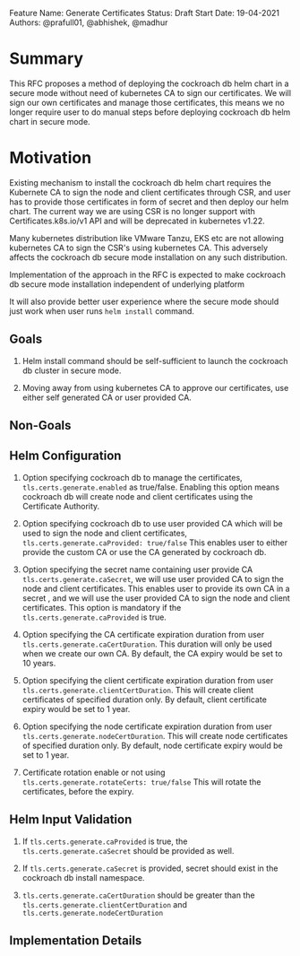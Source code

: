 Feature Name: Generate Certificates
Status: Draft
Start Date: 19-04-2021
Authors: @prafull01, @abhishek, @madhur

# Summary

This RFC proposes a method of deploying the cockroach db helm chart in a secure mode without need of kubernetes CA to 
sign our certificates. We will sign our own certificates and manage those certificates, this means we no longer require 
user to do manual steps before deploying cockroach db helm chart in secure mode.

# Motivation

Existing mechanism to install the cockroach db helm chart requires the Kubernete CA to sign the node and client 
certificates through CSR, and user has to provide those certificates in form of secret and then deploy our helm chart.
The current way we are using CSR is no longer support with Certificates.k8s.io/v1 API and will be deprecated in 
kubernetes v1.22.

Many kubernetes distribution like VMware Tanzu, EKS etc are not allowing kubernetes CA to sign the CSR's using kubernetes 
CA. This adversely affects the cockroach db secure mode installation on any such distribution.

Implementation of the approach in the RFC is expected to make cockroach db secure mode installation independent of 
underlying platform

It will also provide better user experience where the secure mode should just work when user runs `helm install` command.

## Goals

1. Helm install command should be self-sufficient to launch the cockroach db cluster in secure mode.
   
2. Moving away from using kubernetes CA to approve our certificates, use either self generated CA or user provided CA.
    
## Non-Goals

## Helm Configuration

1. Option specifying cockroach db to manage the certificates, `tls.certs.generate.enabled` as true/false.
   Enabling this option means cockroach db will create node and client certificates using the Certificate Authority. 

2. Option specifying cockroach db to use user provided CA which will be used to sign the node and client certificates, 
   `tls.certs.generate.caProvided: true/false`
    This enables user to either provide the custom CA or use the CA generated by cockroach db. 
   
3. Option specifying the secret name containing user provide CA `tls.certs.generate.caSecret`, we will use user provided CA to sign the node and client certificates.
   This enables user to provide its own CA in a secret , and we will use the user provided CA to sign the node and client certificates.
   This option is mandatory if the `tls.certs.generate.caProvided` is true.
   
4. Option specifying the CA certificate expiration duration from user `tls.certs.generate.caCertDuration`.
   This duration will only be used when we create our own CA. By default, the CA expiry would be set to 10 years.
   
5. Option specifying the client certificate expiration duration from user `tls.certs.generate.clientCertDuration`.
   This will create client certificates of specified duration only. By default, client certificate expiry would be set to 1 year.

6. Option specifying the node certificate expiration duration from user `tls.certs.generate.nodeCertDuration`.
   This will create node certificates of specified duration only. By default, node certificate expiry would be set to 1 year.
   
7. Certificate rotation enable or not using `tls.certs.generate.rotateCerts: true/false`
   This will rotate the certificates, before the expiry.

## Helm Input Validation

1. If `tls.certs.generate.caProvided` is true, the `tls.certs.generate.caSecret` should be provided as well.
   
2. If `tls.certs.generate.caSecret` is provided, secret should exist in the cockroach db install namespace.
   
3. `tls.certs.generate.caCertDuration` should be greater than the `tls.certs.generate.clientCertDuration` and `tls.certs.generate.nodeCertDuration`

## Implementation Details
    
    